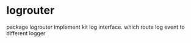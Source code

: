 # logrouter
package logrouter implement kit log interface. which route log event to different logger
